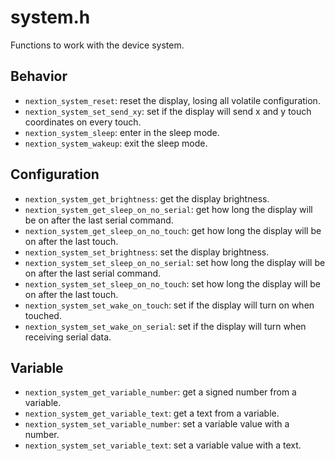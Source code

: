 # system.h

Functions to work with the device system.

## Behavior

* ```nextion_system_reset```: reset the display, losing all volatile configuration.
* ```nextion_system_set_send_xy```: set if the display will send x and y touch coordinates on every touch.
* ```nextion_system_sleep```: enter in the sleep mode.
* ```nextion_system_wakeup```: exit the sleep mode.

## Configuration

* ```nextion_system_get_brightness```: get the display brightness.
* ```nextion_system_get_sleep_on_no_serial```: get how long the display will be on after the last serial command.
* ```nextion_system_get_sleep_on_no_touch```: get how long the display will be on after the last touch.
* ```nextion_system_set_brightness```: set the display brightness.
* ```nextion_system_set_sleep_on_no_serial```: set how long the display will be on after the last serial command.
* ```nextion_system_set_sleep_on_no_touch```: set how long the display will be on after the last touch.
* ```nextion_system_set_wake_on_touch```: set if the display will turn on when touched.
* ```nextion_system_set_wake_on_serial```: set if the display will turn when receiving serial data.

## Variable

* ```nextion_system_get_variable_number```: get a signed number from a variable.
* ```nextion_system_get_variable_text```: get a text from a variable.
* ```nextion_system_set_variable_number```: set a variable value with a number.
* ```nextion_system_set_variable_text```: set a variable value with a text.
